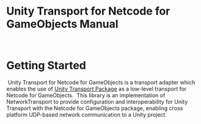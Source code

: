 # **Unity Transport for Netcode for GameObjects Manual**
​
# Getting Started
​
Unity Transport for Netcode for GameObjects is a transport adapter which enables the use of [Unity Transport Package](https://docs-multiplayer.unity3d.com/transport/1.0.0/introduction) as a low-level transport for Netcode for GameObjects.
​
This library is an implementation of NetworkTransport to provide configuration and interoperability for Unity Transport with the Netcode for GameObjects package, enabling cross platform UDP-based network communication to a Unity project.